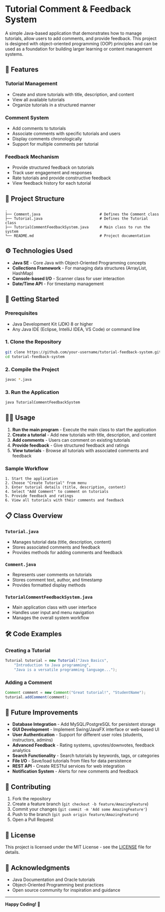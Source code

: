 # Tutorial Comment & Feedback System

A simple Java-based application that demonstrates how to manage tutorials, allow users to add comments, and provide feedback. This project is designed with object-oriented programming (OOP) principles and can be used as a foundation for building larger learning or content management systems.

## 📌 Features

### Tutorial Management

- Create and store tutorials with title, description, and content
- View all available tutorials
- Organize tutorials in a structured manner

### Comment System

- Add comments to tutorials
- Associate comments with specific tutorials and users
- Display comments chronologically
- Support for multiple comments per tutorial

### Feedback Mechanism

- Provide structured feedback on tutorials
- Track user engagement and responses
- Rate tutorials and provide constructive feedback
- View feedback history for each tutorial

## 📂 Project Structure

```
.
├── Comment.java                           # Defines the Comment class
├── Tutorial.java                          # Defines the Tutorial class
├── TutorialCommentFeedbackSystem.java     # Main class to run the system
└── README.md                              # Project documentation
```

## ⚙️ Technologies Used

- **Java SE** - Core Java with Object-Oriented Programming concepts
- **Collections Framework** - For managing data structures (ArrayList, HashMap)
- **Console-based I/O** - Scanner class for user interaction
- **Date/Time API** - For timestamp management

## 🚀 Getting Started

### Prerequisites

- Java Development Kit (JDK) 8 or higher
- Any Java IDE (Eclipse, IntelliJ IDEA, VS Code) or command line

### 1. Clone the Repository

```bash
git clone https://github.com/your-username/tutorial-feedback-system.git
cd tutorial-feedback-system
```

### 2. Compile the Project

```bash
javac *.java
```

### 3. Run the Application

```bash
java TutorialCommentFeedbackSystem
```

## 🧑‍💻 Usage

1. **Run the main program** - Execute the main class to start the application
2. **Create a tutorial** - Add new tutorials with title, description, and content
3. **Add comments** - Users can comment on existing tutorials
4. **Provide feedback** - Give structured feedback and ratings
5. **View tutorials** - Browse all tutorials with associated comments and feedback

### Sample Workflow

```
1. Start the application
2. Choose "Create Tutorial" from menu
3. Enter tutorial details (title, description, content)
4. Select "Add Comment" to comment on tutorials
5. Provide feedback and ratings
6. View all tutorials with their comments and feedback
```

## 📋 Class Overview

### `Tutorial.java`

- Manages tutorial data (title, description, content)
- Stores associated comments and feedback
- Provides methods for adding comments and feedback

### `Comment.java`

- Represents user comments on tutorials
- Stores comment text, author, and timestamp
- Provides formatted display methods

### `TutorialCommentFeedbackSystem.java`

- Main application class with user interface
- Handles user input and menu navigation
- Manages the overall system workflow

## 🛠️ Code Examples

### Creating a Tutorial

```java
Tutorial tutorial = new Tutorial("Java Basics",
    "Introduction to Java programming",
    "Java is a versatile programming language...");
```

### Adding a Comment

```java
Comment comment = new Comment("Great tutorial!", "StudentName");
tutorial.addComment(comment);
```

## 🔮 Future Improvements

- **Database Integration** - Add MySQL/PostgreSQL for persistent storage
- **GUI Development** - Implement Swing/JavaFX interface or web-based UI
- **User Authentication** - Support for different user roles (students, instructors, admins)
- **Advanced Feedback** - Rating systems, upvotes/downvotes, feedback analytics
- **Search Functionality** - Search tutorials by keywords, tags, or categories
- **File I/O** - Save/load tutorials from files for data persistence
- **REST API** - Create RESTful services for web integration
- **Notification System** - Alerts for new comments and feedback

## 🤝 Contributing

1. Fork the repository
2. Create a feature branch (`git checkout -b feature/AmazingFeature`)
3. Commit your changes (`git commit -m 'Add some AmazingFeature'`)
4. Push to the branch (`git push origin feature/AmazingFeature`)
5. Open a Pull Request

## 📄 License

This project is licensed under the MIT License - see the [LICENSE](LICENSE) file for details.

## 🙏 Acknowledgments

- Java Documentation and Oracle tutorials
- Object-Oriented Programming best practices
- Open source community for inspiration and guidance

---

**Happy Coding! 🚀**
